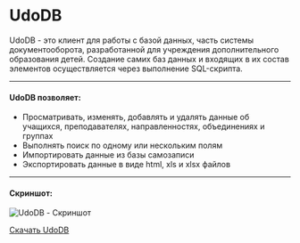 UdoDB
======

UdoDB - это клиент для работы с базой данных, часть системы документооборота, разработанной для учреждения дополнительного образования детей. Создание самих баз данных и входящих в их состав элементов осуществляется через выполнение SQL-скрипта.

----

#### UdoDB позволяет:
* Просматривать, изменять, добавлять и удалять данные об учащихся, преподавателях, направленностях, объединениях и группах
* Выполнять поиск по одному или нескольким полям
* Импортировать данные из базы самозаписи
* Экспортировать данные в виде html, xls и xlsx файлов


----

#### Скриншот:
![UdoDB - Скриншот](https://cloud.githubusercontent.com/assets/5664923/18027363/573fd3d6-6c6a-11e6-920a-8c69e25efd21.PNG)


[Скачать UdoDB](https://github.com/Domerk/UdoDB/releases "Скачать UdoDB")
